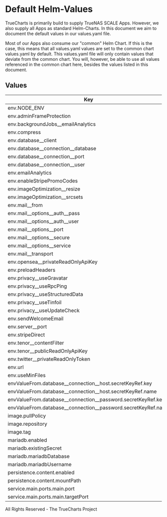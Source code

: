 # Default Helm-Values

TrueCharts is primarily build to supply TrueNAS SCALE Apps.
However, we also supply all Apps as standard Helm-Charts. In this document we aim to document the default values in our values.yaml file.

Most of our Apps also consume our "common" Helm Chart.
If this is the case, this means that all values.yaml values are set to the common chart values.yaml by default. This values.yaml file will only contain values that deviate from the common chart.
You will, however, be able to use all values referenced in the common chart here, besides the values listed in this document.

## Values

| Key | Type | Default | Description |
|-----|------|---------|-------------|
| env.NODE_ENV | string | `"production"` |  |
| env.adminFrameProtection | bool | `true` |  |
| env.backgroundJobs__emailAnalytics | bool | `true` |  |
| env.compress | bool | `true` |  |
| env.database__client | string | `"mysql"` |  |
| env.database__connection__database | string | `"{{ .Values.mariadb.mariadbDatabase }}"` |  |
| env.database__connection__port | int | `3306` |  |
| env.database__connection__user | string | `"{{ .Values.mariadb.mariadbUsername }}"` |  |
| env.emailAnalytics | bool | `true` |  |
| env.enableStripePromoCodes | bool | `false` |  |
| env.imageOptimization__resize | bool | `true` |  |
| env.imageOptimization__srcsets | bool | `true` |  |
| env.mail__from | string | `""` |  |
| env.mail__options__auth__pass | string | `""` |  |
| env.mail__options__auth__user | string | `""` |  |
| env.mail__options__port | string | `""` |  |
| env.mail__options__secure | bool | `false` |  |
| env.mail__options__service | string | `""` |  |
| env.mail__transport | string | `""` |  |
| env.opensea__privateReadOnlyApiKey | string | `""` |  |
| env.preloadHeaders | bool | `false` |  |
| env.privacy__useGravatar | bool | `false` |  |
| env.privacy__useRpcPing | bool | `false` |  |
| env.privacy__useStructuredData | bool | `false` |  |
| env.privacy__useTinfoil | bool | `true` |  |
| env.privacy__useUpdateCheck | bool | `false` |  |
| env.sendWelcomeEmail | bool | `true` |  |
| env.server__port | string | `"{{ .Values.service.main.ports.main.port }}"` |  |
| env.stripeDirect | bool | `false` |  |
| env.tenor__contentFilter | string | `"off"` |  |
| env.tenor__publicReadOnlyApiKey | string | `""` |  |
| env.twitter__privateReadOnlyToken | string | `""` |  |
| env.url | string | `"http://localhost:10166"` |  |
| env.useMinFiles | bool | `true` |  |
| envValueFrom.database__connection__host.secretKeyRef.key | string | `"plainhost"` |  |
| envValueFrom.database__connection__host.secretKeyRef.name | string | `"mariadbcreds"` |  |
| envValueFrom.database__connection__password.secretKeyRef.key | string | `"mariadb-password"` |  |
| envValueFrom.database__connection__password.secretKeyRef.name | string | `"mariadbcreds"` |  |
| image.pullPolicy | string | `"IfNotPresent"` |  |
| image.repository | string | `"tccr.io/truecharts/ghost"` |  |
| image.tag | string | `"v4.36.32@sha256:d897092217e34dcdb98ffb452f650d2f19d02236729a216246df1df810536661"` |  |
| mariadb.enabled | bool | `true` |  |
| mariadb.existingSecret | string | `"mariadbcreds"` |  |
| mariadb.mariadbDatabase | string | `"ghost"` |  |
| mariadb.mariadbUsername | string | `"ghost"` |  |
| persistence.content.enabled | bool | `true` |  |
| persistence.content.mountPath | string | `"/var/lib/ghost/content"` |  |
| service.main.ports.main.port | int | `10166` |  |
| service.main.ports.main.targetPort | int | `10166` |  |

All Rights Reserved - The TrueCharts Project
